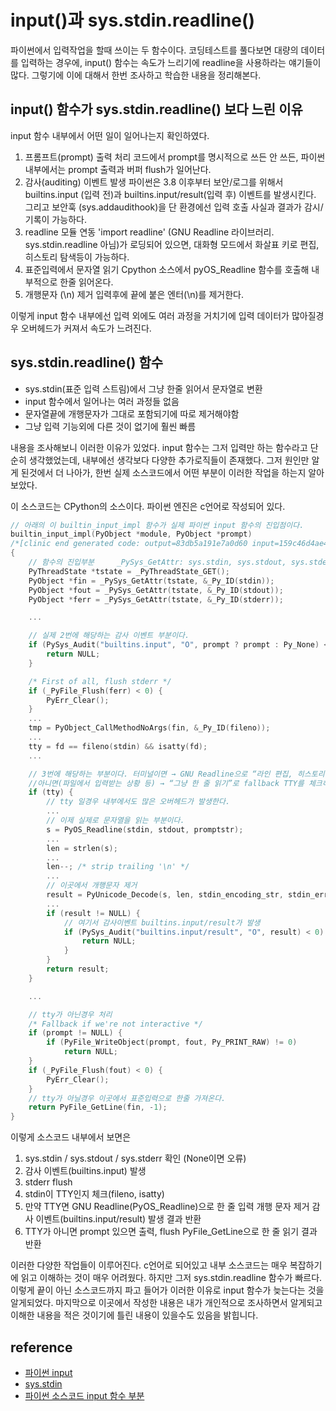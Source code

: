 # input()과 sys.stdin.readline()

파이썬에서 입력작업을 할때 쓰이는 두 함수이다. 코딩테스트를 풀다보면 대량의 데이터를 입력하는 경우에,
input() 함수는 속도가 느리기에 readline을 사용하라는 얘기들이 많다. 그렇기에 이에 대해서 한번 조사하고 학습한 내용을 정리해본다.

## input() 함수가 sys.stdin.readline() 보다 느린 이유

input 함수 내부에서 어떤 일이 일어나는지 확인하였다.

1. 프롬프트(prompt) 출력 처리
   코드에서 prompt를 명시적으로 쓰든 안 쓰든, 파이썬 내부에서는 prompt 출력과 버퍼 flush가 일어난다.
2. 감사(auditing) 이벤트 발생
   파이썬은 3.8 이후부터 보안/로그를 위해서 builtins.input (입력 전)과 builtins.input/result(입력 후) 이벤트를 발생시킨다. 그리고 보안훅 (sys.addaudithook)을 단 환경에선 입력 호출 사실과 결과가 감시/기록이 가능하다.
3. readline 모듈 연동
   'import readline' (GNU Readline 라이브러리. sys.stdin.readline 아님)가 로딩되어 있으면, 대화형 모드에서 화살표 키로 편집,히스토리 탐색등이 가능하다.
4. 표준입력에서 문자열 읽기
   Cpython 소스에서 pyOS_Readline 함수를 호출해 내부적으로 한줄 읽어온다.
5. 개행문자 (\n) 제거
   입력후에 끝에 붙은 엔터(\n)를 제거한다.

이렇게 input 함수 내부에선 입력 외에도 여러 과정을 거치기에 입력 데이터가 많아질경우 오버헤드가 커져서 속도가 느려진다.

## sys.stdin.readline() 함수

- sys.stdin(표준 입력 스트림)에서 그냥 한줄 읽어서 문자열로 변환
- input 함수에서 일어나는 여러 과정들 없음
- 문자열끝에 개행문자가 그대로 포함되기에 따로 제거해야함
- 그냥 입력 기능외에 다른 것이 없기에 훨씬 빠름

내용을 조사해보니 이러한 이유가 있었다. input 함수는 그저 입력만 하는 함수라고 단순히 생각했었는데, 내부에선 생각보다 다양한 추가로직들이 존재했다.
그저 원인만 알게 된것에서 더 나아가, 한번 실제 소스코드에서 어떤 부분이 이러한 작업을 하는지 알아보았다.

이 소스코드는 CPython의 소스이다. 파이썬 엔진은 c언어로 작성되어 있다.

```c
// 아래의 이 builtin_input_impl 함수가 실제 파이썬 input 함수의 진입점이다.
builtin_input_impl(PyObject *module, PyObject *prompt)
/*[clinic end generated code: output=83db5a191e7a0d60 input=159c46d4ae40977e]*/
{
    // 함수의 진입부분 	_PySys_GetAttr: sys.stdin, sys.stdout, sys.stderr 객체를 C 레벨에서 받아옴
    PyThreadState *tstate = _PyThreadState_GET();
    PyObject *fin = _PySys_GetAttr(tstate, &_Py_ID(stdin));
    PyObject *fout = _PySys_GetAttr(tstate, &_Py_ID(stdout));
    PyObject *ferr = _PySys_GetAttr(tstate, &_Py_ID(stderr));

    ...

    // 실제 2번에 해당하는 감사 이벤트 부분이다.
    if (PySys_Audit("builtins.input", "O", prompt ? prompt : Py_None) < 0) {
        return NULL;
    }

    /* First of all, flush stderr */
    if (_PyFile_Flush(ferr) < 0) {
        PyErr_Clear();
    }
    ...
    tmp = PyObject_CallMethodNoArgs(fin, &_Py_ID(fileno));
    ...
    tty = fd == fileno(stdin) && isatty(fd);
    ...

    // 3번에 해당하는 부분이다. 터미널이면 → GNU Readline으로 “라인 편집, 히스토리” 기능을 사용
    //아니면(파일에서 입력받는 상황 등) → “그냥 한 줄 읽기”로 fallback TTY를 체크하는 과정도 오버헤드가 발생한다.
    if (tty) {
        // tty 일경우 내부에서도 많은 오버헤드가 발생한다.
        ...
        // 이제 실제로 문자열을 읽는 부분이다.
        s = PyOS_Readline(stdin, stdout, promptstr);
        ...
        len = strlen(s);
        ...
        len--; /* strip trailing '\n' */
        ...
        // 이곳에서 개행문자 제거
        result = PyUnicode_Decode(s, len, stdin_encoding_str, stdin_errors_str);
        ...
        if (result != NULL) {
            // 여기서 감사이벤트 builtins.input/result가 발생
            if (PySys_Audit("builtins.input/result", "O", result) < 0) {
                return NULL;
            }
        }
        return result;
    }

    ...

    // tty가 아닌경우 처리
    /* Fallback if we're not interactive */
    if (prompt != NULL) {
        if (PyFile_WriteObject(prompt, fout, Py_PRINT_RAW) != 0)
            return NULL;
    }
    if (_PyFile_Flush(fout) < 0) {
        PyErr_Clear();
    }
    // tty가 아닐경우 이곳에서 표준입력으로 한줄 가져온다.
    return PyFile_GetLine(fin, -1);
}
```

이렇게 소스코드 내부에서 보면은

1. sys.stdin / sys.stdout / sys.stderr 확인 (None이면 오류)
2. 감사 이벤트(builtins.input) 발생
3. stderr flush
4. stdin이 TTY인지 체크(fileno, isatty)
5. 만약 TTY면
   GNU Readline(PyOS_Readline)으로 한 줄 입력
   개행 문자 제거
   감사 이벤트(builtins.input/result) 발생
   결과 반환
6. TTY가 아니면
   prompt 있으면 출력, flush
   PyFile_GetLine으로 한 줄 읽기
   결과 반환

이러한 다양한 작업들이 이루어진다. c언어로 되어있고 내부 소스코드는 매우 복잡하기에 읽고 이해하는 것이 매우 어려웠다.
하지만 그저 sys.stdin.readline 함수가 빠르다. 이렇게 끝이 아닌 소스코드까지 파고 들어가 이러한 이유로 input 함수가 늦는다는 것을 알게되었다.
마지막으로 이곳에서 작성한 내용은 내가 개인적으로 조사하면서 알게되고 이해한 내용을 적은 것이기에 틀린 내용이 있을수도 있음을 밝힙니다.

## reference

- [파이썬 input](https://docs.python.org/3/library/functions.html#input)
- [sys.stdin](https://docs.python.org/3/library/sys.html#sys.stdin)
- [파이썬 소스코드 input 함수 부분](https://github.com/python/cpython/blob/main/Python/bltinmodule.c)
